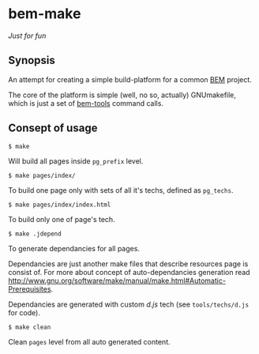 bem-make
========

_Just for fun_

## Synopsis

An attempt for creating a simple build-platform for a common
[BEM](http://github.com/bem) project.

The core of the platform is simple (well, no so, actually) GNUmakefile, which is
just a set of [bem-tools](http://github.com/bem/bem-tools) command calls.

## Consept of usage

    $ make

Will build all pages inside `pg_prefix` level.

    $ make pages/index/

To build one page only with sets of all it's techs, defined as `pg_techs`.

    $ make pages/index/index.html

To build only one of page's tech.

    $ make .jdepend

To generate dependancies for all pages. 

Dependancies are just another make files that describe resources page
is consist of. For more about concept of auto-dependancies generation read
http://www.gnu.org/software/make/manual/make.html#Automatic-Prerequisites.

Dependancies are generated with custom *d.js* tech (see `tools/techs/d.js`
for code).

    $ make clean

Clean `pages` level from all auto generated content.

